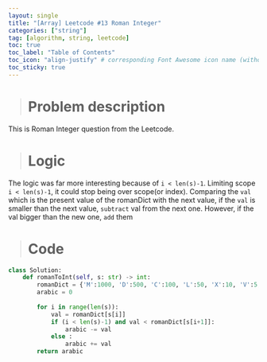 ```yaml
---
layout: single
title: "[Array] Leetcode #13 Roman Integer"
categories: ["string"]
tag: [algorithm, string, leetcode]
toc: true
toc_label: "Table of Contents"
toc_icon: "align-justify" # corresponding Font Awesome icon name (without fa prefix)
toc_sticky: true
---
```

> # Problem description 

This is Roman Integer question from the Leetcode.

> # Logic

The logic was far more interesting because of `i < len(s)-1`.
Limiting scope `i < len(s)-1`, it could stop being over scope(or index).
Comparing the `val` which is the present value of the romanDict with the next value, if the `val` is smaller than the next value, `subtract` val from the next one. However, if the val bigger than the new one, `add` them 


> # Code

```python
class Solution:
    def romanToInt(self, s: str) -> int:
        romanDict = {'M':1000, 'D':500, 'C':100, 'L':50, 'X':10, 'V':5, 'I':1}
        arabic = 0
        
        for i in range(len(s)):
            val = romanDict[s[i]]
            if (i < len(s)-1) and val < romanDict[s[i+1]]:
                arabic -= val
            else :
                arabic += val
        return arabic
```
        